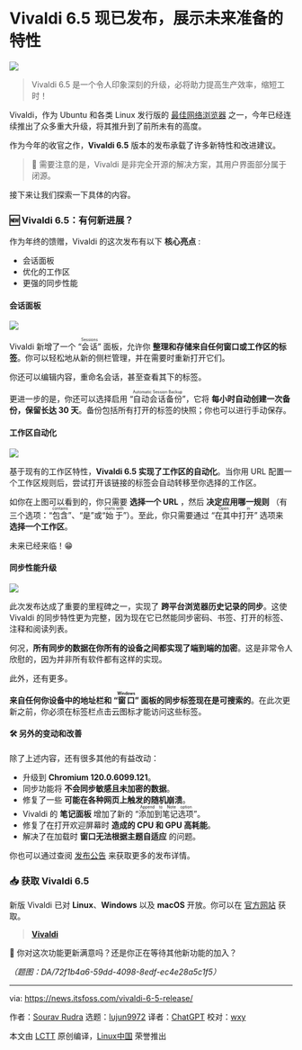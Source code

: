 [#]: subject: "Vivaldi 6.5 Releases With Future-Ready Features"
[#]: via: "https://news.itsfoss.com/vivaldi-6-5-release/"
[#]: author: "Sourav Rudra https://news.itsfoss.com/author/sourav/"
[#]: collector: "lujun9972/lctt-scripts-1700446145"
[#]: translator: "ChatGPT"
[#]: reviewer: "wxy"
[#]: publisher: "wxy"
[#]: url: "https://linux.cn/article-16483-1.html"

Vivaldi 6.5 现已发布，展示未来准备的特性
======

![][0]

> Vivaldi 6.5 是一个令人印象深刻的升级，必将助力提高生产效率，缩短工时！

Vivaldi，作为 Ubuntu 和各类 Linux 发行版的 [最佳网络浏览器][1] 之一，今年已经连续推出了众多重大升级，将其推升到了前所未有的高度。

作为今年的收官之作，**Vivaldi 6.5** 版本的发布承载了许多新特性和改进建议。

> 🚧 需要注意的是，Vivaldi 是非完全开源的解决方案，其用户界面部分属于闭源。

接下来让我们探索一下具体的内容。

### 🆕 Vivaldi 6.5：有何新进展？

作为年终的馈赠，Vivaldi 的这次发布有以下 **核心亮点** :

  * 会话面板
  * 优化的工作区
  * 更强的同步性能

#### 会话面板

![][3]

Vivaldi 新增了一个 “<ruby>会话<rt>Sessions</rt></ruby>” 面板，允许你 **整理和存储来自任何窗口或工作区的标签**。你可以轻松地从新的侧栏管理，并在需要时重新打开它们。

你还可以编辑内容，重命名会话，甚至查看其下的标签。

更进一步的是，你还可以选择启用 “<ruby>自动会话备份<rt>Automatic Session Backup</rt></ruby>”，它将 **每小时自动创建一次备份，保留长达 30 天**。备份包括所有打开的标签的快照；你也可以进行手动保存。

#### 工作区自动化

![][4]

基于现有的工作区特性，**Vivaldi 6.5 实现了工作区的自动化**。当你用 URL 配置一个工作区规则后，尝试打开该链接的标签会自动转移至你选择的工作区。

如你在上图可以看到的，你只需要 **选择一个 URL** ，然后 **决定应用哪一规则** （有三个选项：“<ruby>包含<rt>contains</rt></ruby>”、“<ruby>是<rt>is</rt></ruby>”或“<ruby>始于<rt>starts with</rt></ruby>”）。至此，你只需要通过 “<ruby>在其中打开<rt>Open in</rt></ruby>” 选项来 **选择一个工作区**。

未来已经来临！😁

#### 同步性能升级

![][5]

此次发布达成了重要的里程碑之一，实现了 **跨平台浏览器历史记录的同步**。这使 Vivaldi 的同步特性更为完整，因为现在它已然能同步密码、书签、打开的标签、注释和阅读列表。

何况，**所有同步的数据在你所有的设备之间都实现了端到端的加密**。这是非常令人欣慰的，因为并非所有软件都有这样的实现。

此外，还有更多。

**来自任何你设备中的地址栏和 “<ruby>窗口<rt>Windows</rt></ruby>” 面板的同步标签现在是可搜索的**。在此次更新之前，你必须在标签栏点击云图标才能访问这些标签。

#### 🛠️ 另外的变动和改善

除了上述内容，还有很多其他的有益改动：

  * 升级到 **Chromium 120.0.6099.121**。
  * 同步功能将 **不会同步敏感且未加密的数据**。
  * 修复了一些 **可能在各种网页上触发的随机崩溃**。
  * Vivaldi 的 **笔记面板** 增加了新的 “<ruby>添加到笔记选项<rt>Append to Note option</rt></ruby>”。
  * 修复了在打开欢迎屏幕时 **造成的 CPU 和 GPU 高耗能**。
  * 解决了在加载时 **窗口无法根据主题自适应** 的问题。

你也可以通过查阅 [发布公告][6] 来获取更多的发布详情。

### 📥 获取 Vivaldi 6.5

新版 Vivaldi 已对 **Linux**、**Windows** 以及 **macOS** 开放。你可以在 [官方网站][7] 获取。

> **[Vivaldi][7]**

💬 你对这次功能更新满意吗？还是你正在等待其他新功能的加入？

*（题图：DA/72f1b4a6-59dd-4098-8edf-ec4e28a5c1f5）*

--------------------------------------------------------------------------------

via: https://news.itsfoss.com/vivaldi-6-5-release/

作者：[Sourav Rudra][a]
选题：[lujun9972][b]
译者：[ChatGPT](https://linux.cn/lctt/ChatGPT)
校对：[wxy](https://github.com/wxy)

本文由 [LCTT](https://github.com/LCTT/TranslateProject) 原创编译，[Linux中国](https://linux.cn/) 荣誉推出

[a]: https://news.itsfoss.com/author/sourav/
[b]: https://github.com/lujun9972
[1]: https://itsfoss.com/best-browsers-ubuntu-linux/
[2]: https://itsfoss.com/content/images/size/w256h256/2022/12/android-chrome-192x192.png
[3]: https://news.itsfoss.com/content/images/2023/12/Vivaldi_6.5_a.jpg
[4]: https://news.itsfoss.com/content/images/2023/12/Vivaldi_6.5_b.jpg
[5]: https://news.itsfoss.com/content/images/2023/12/Vivaldi_6.5_c.jpg
[6]: https://vivaldi.com/blog/vivaldi-on-desktop-6-5/
[7]: https://vivaldi.com/download/
[0]: https://img.linux.net.cn/data/attachment/album/202312/17/231955hh7o5b5or35r7dsi.jpg